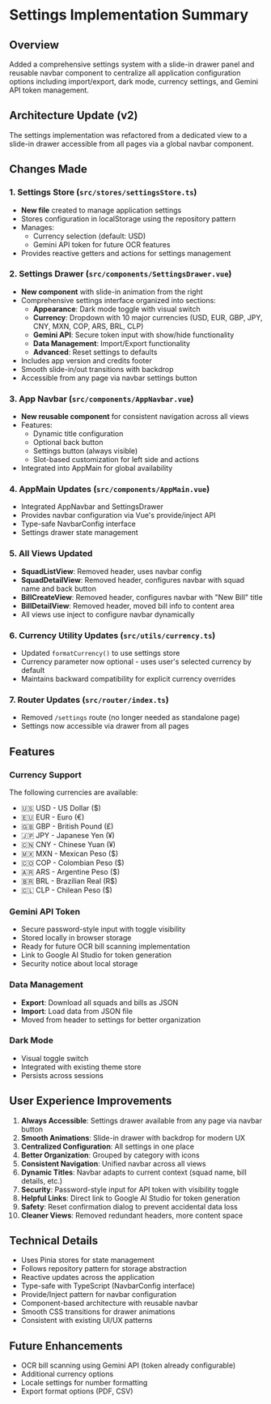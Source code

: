 # Settings Implementation Summary

## Overview
Added a comprehensive settings system with a slide-in drawer panel and reusable navbar component to centralize all application configuration options including import/export, dark mode, currency settings, and Gemini API token management.

## Architecture Update (v2)
The settings implementation was refactored from a dedicated view to a slide-in drawer accessible from all pages via a global navbar component.

## Changes Made

### 1. Settings Store (`src/stores/settingsStore.ts`)
- **New file** created to manage application settings
- Stores configuration in localStorage using the repository pattern
- Manages:
  - Currency selection (default: USD)
  - Gemini API token for future OCR features
- Provides reactive getters and actions for settings management

### 2. Settings Drawer (`src/components/SettingsDrawer.vue`)
- **New component** with slide-in animation from the right
- Comprehensive settings interface organized into sections:
  - **Appearance**: Dark mode toggle with visual switch
  - **Currency**: Dropdown with 10 major currencies (USD, EUR, GBP, JPY, CNY, MXN, COP, ARS, BRL, CLP)
  - **Gemini API**: Secure token input with show/hide functionality
  - **Data Management**: Import/Export functionality
  - **Advanced**: Reset settings to defaults
- Includes app version and credits footer
- Smooth slide-in/out transitions with backdrop
- Accessible from any page via navbar settings button

### 3. App Navbar (`src/components/AppNavbar.vue`)
- **New reusable component** for consistent navigation across all views
- Features:
  - Dynamic title configuration
  - Optional back button
  - Settings button (always visible)
  - Slot-based customization for left side and actions
- Integrated into AppMain for global availability

### 4. AppMain Updates (`src/components/AppMain.vue`)
- Integrated AppNavbar and SettingsDrawer
- Provides navbar configuration via Vue's provide/inject API
- Type-safe NavbarConfig interface
- Settings drawer state management

### 5. All Views Updated
- **SquadListView**: Removed header, uses navbar config
- **SquadDetailView**: Removed header, configures navbar with squad name and back button
- **BillCreateView**: Removed header, configures navbar with "New Bill" title
- **BillDetailView**: Removed header, moved bill info to content area
- All views use inject to configure navbar dynamically

### 6. Currency Utility Updates (`src/utils/currency.ts`)
- Updated `formatCurrency()` to use settings store
- Currency parameter now optional - uses user's selected currency by default
- Maintains backward compatibility for explicit currency overrides

### 7. Router Updates (`src/router/index.ts`)
- Removed `/settings` route (no longer needed as standalone page)
- Settings now accessible via drawer from all pages

## Features

### Currency Support
The following currencies are available:
- 🇺🇸 USD - US Dollar ($)
- 🇪🇺 EUR - Euro (€)
- 🇬🇧 GBP - British Pound (£)
- 🇯🇵 JPY - Japanese Yen (¥)
- 🇨🇳 CNY - Chinese Yuan (¥)
- 🇲🇽 MXN - Mexican Peso ($)
- 🇨🇴 COP - Colombian Peso ($)
- 🇦🇷 ARS - Argentine Peso ($)
- 🇧🇷 BRL - Brazilian Real (R$)
- 🇨🇱 CLP - Chilean Peso ($)

### Gemini API Token
- Secure password-style input with toggle visibility
- Stored locally in browser storage
- Ready for future OCR bill scanning implementation
- Link to Google AI Studio for token generation
- Security notice about local storage

### Data Management
- **Export**: Download all squads and bills as JSON
- **Import**: Load data from JSON file
- Moved from header to settings for better organization

### Dark Mode
- Visual toggle switch
- Integrated with existing theme store
- Persists across sessions

## User Experience Improvements
1. **Always Accessible**: Settings drawer available from any page via navbar button
2. **Smooth Animations**: Slide-in drawer with backdrop for modern UX
3. **Centralized Configuration**: All settings in one place
4. **Better Organization**: Grouped by category with icons
5. **Consistent Navigation**: Unified navbar across all views
6. **Dynamic Titles**: Navbar adapts to current context (squad name, bill details, etc.)
7. **Security**: Password-style input for API token with visibility toggle
8. **Helpful Links**: Direct link to Google AI Studio for token generation
9. **Safety**: Reset confirmation dialog to prevent accidental data loss
10. **Cleaner Views**: Removed redundant headers, more content space

## Technical Details
- Uses Pinia stores for state management
- Follows repository pattern for storage abstraction
- Reactive updates across the application
- Type-safe with TypeScript (NavbarConfig interface)
- Provide/Inject pattern for navbar configuration
- Component-based architecture with reusable navbar
- Smooth CSS transitions for drawer animations
- Consistent with existing UI/UX patterns

## Future Enhancements
- OCR bill scanning using Gemini API (token already configurable)
- Additional currency options
- Locale settings for number formatting
- Export format options (PDF, CSV)
